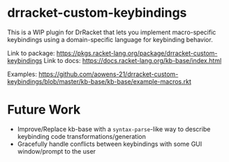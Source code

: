 # drracket-custom-keybindings

This is a WIP plugin for DrRacket that lets you implement macro-specific keybindings using a domain-specific language for keybinding behavior.

Link to package: https://pkgs.racket-lang.org/package/drracket-custom-keybindings
Link to docs: https://docs.racket-lang.org/kb-base/index.html

Examples: https://github.com/aowens-21/drracket-custom-keybindings/blob/master/kb-base/kb-base/example-macros.rkt

# Future Work

- Improve/Replace kb-base with a `syntax-parse`-like way to describe keybinding code transformations/generation
- Gracefully handle conflicts between keybindings with some GUI window/prompt to the user
